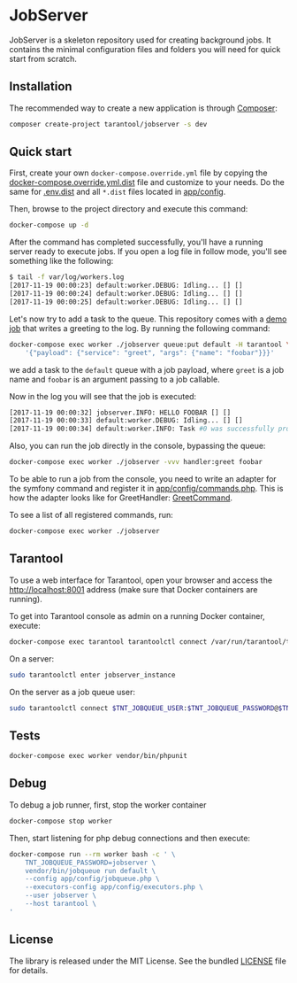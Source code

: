 # JobServer

JobServer is a skeleton repository used for creating background jobs. 
It contains the minimal configuration files and folders you will need for quick start from scratch.


## Installation

The recommended way to create a new application is through [Composer](http://getcomposer.org):

```sh
composer create-project tarantool/jobserver -s dev
```


## Quick start

First, create your own `docker-compose.override.yml` file by copying 
the [docker-compose.override.yml.dist](docker-compose.override.yml.dist) file 
and customize to your needs. Do the same for [.env.dist](.env.dist) 
and all `*.dist` files located in [app/config](app/config).

Then, browse to the project directory and execute this command:

```sh
docker-compose up -d
```

After the command has completed successfully, you'll have a running server ready to execute jobs.
If you open a log file in follow mode, you'll see something like the following:

```sh
$ tail -f var/log/workers.log 
[2017-11-19 00:00:23] default:worker.DEBUG: Idling... [] []
[2017-11-19 00:00:24] default:worker.DEBUG: Idling... [] []
[2017-11-19 00:00:25] default:worker.DEBUG: Idling... [] []
```

Let's now try to add a task to the queue. This repository comes with a [demo job](src/UseCase/Greet/GreetHandler.php)
that writes a greeting to the log. By running the following command: 


```sh
docker-compose exec worker ./jobserver queue:put default -H tarantool \
    '{"payload": {"service": "greet", "args": {"name": "foobar"}}}'
```

we add a task to the `default` queue with a job payload, 
where `greet` is a job name and `foobar` is an argument passing to a job callable. 

Now in the log you will see that the job is executed:

```sh
[2017-11-19 00:00:32] jobserver.INFO: HELLO FOOBAR [] []
[2017-11-19 00:00:33] default:worker.DEBUG: Idling... [] []
[2017-11-19 00:00:34] default:worker.INFO: Task #0 was successfully processed. {"payload":{"args":{"name":"foobar"},"service":"greet"}} []
``` 

Also, you can run the job directly in the console, bypassing the queue:

```sh
docker-compose exec worker ./jobserver -vvv handler:greet foobar
```

To be able to run a job from the console, you need to write an adapter for the symfony command 
and register it in [app/config/commands.php](app/config/commands.php). This is how the adapter 
looks like for GreetHandler: [GreetCommand](src/UseCase/Greet/GreetCommand.php).

To see a list of all registered commands, run:

```sh
docker-compose exec worker ./jobserver
```


## Tarantool

To use a web interface for Tarantool, open your browser and access 
the [http://localhost:8001](http://localhost:8001/) address (make sure that 
Docker containers are running).

To get into Tarantool console as admin on a running Docker container, execute:

```sh
docker-compose exec tarantool tarantoolctl connect /var/run/tarantool/tarantool.sock
```

On a server:

```sh
sudo tarantoolctl enter jobserver_instance
```

On the server as a job queue user:

```sh
sudo tarantoolctl connect $TNT_JOBQUEUE_USER:$TNT_JOBQUEUE_PASSWORD@$TNT_JOBQUEUE_HOST:3301
```


## Tests

```sh
docker-compose exec worker vendor/bin/phpunit
```


## Debug

To debug a job runner, first, stop the worker container

```sh
docker-compose stop worker
``` 

Then, start listening for php debug connections and then execute:

```sh
docker-compose run --rm worker bash -c ' \
    TNT_JOBQUEUE_PASSWORD=jobserver \
    vendor/bin/jobqueue run default \
    --config app/config/jobqueue.php \
    --executors-config app/config/executors.php \
    --user jobserver \
    --host tarantool \
'
```


## License

The library is released under the MIT License. See the bundled [LICENSE](LICENSE) file for details.
